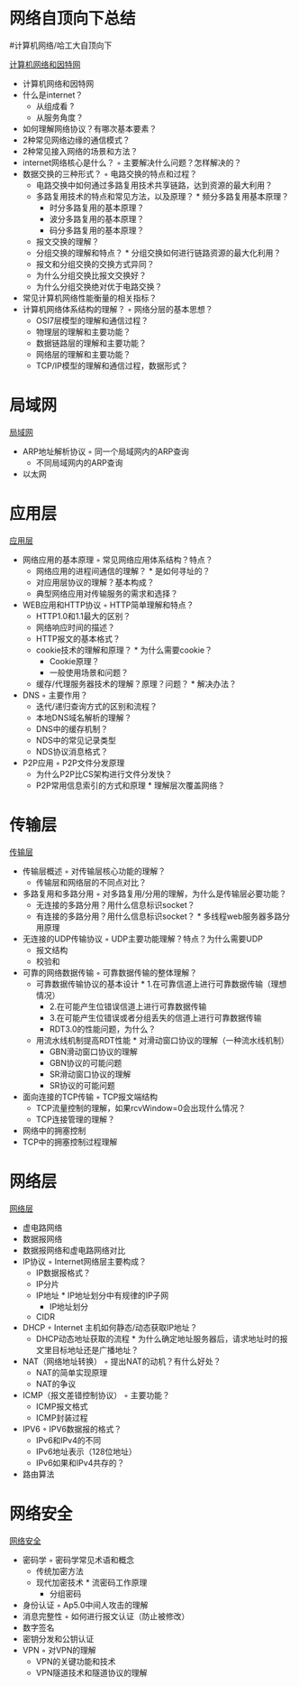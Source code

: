 # 网络自顶向下总结
#计算机网络/哈工大自顶向下

[计算机网络和因特网](bear://x-callback-url/open-note?id=E0D43943-70FC-4F09-B268-D6236CACF71A-3605-000092F1264F206B)
*  计算机网络和因特网 
*  什么是internet？ 	
	* 从组成看 ?
	*  从服务角度？ 
*  如何理解网络协议？有哪次基本要素？ 
*  2种常见网络边缘的通信模式？ 
*  2种常见接入网络的场景和方法？ 
*  internet网络核心是什么？ 	◦	 主要解决什么问题？怎样解决的？ 
*  数据交换的三种形式？ 	◦	 电路交换的特点和过程？ 
	*  电路交换中如何通过多路复用技术共享链路，达到资源的最大利用？ 
	*  多路复用技术的特点和常见方法，以及原理？ 	* 	 频分多路复用基本原理？ 
		*  时分多路复用的基本原理？ 
		*  波分多路复用的基本原理？ 
		*  码分多路复用的基本原理？ 
	*  报文交换的理解？ 
	*  分组交换的理解和特点？ 	* 	 分组交换如何进行链路资源的最大化利用？ 
	*  报文和分组交换的交换方式异同？ 
	*  为什么分组交换比报文交换好？ 
	*  为什么分组交换绝对优于电路交换？ 
*  常见计算机网络性能衡量的相关指标？ 
*  计算机网络体系结构的理解？ 	◦	 网络分层的基本思想？ 
	*  OSI7层模型的理解和通信过程？ 
	*  物理层的理解和主要功能？ 
	*  数据链路层的理解和主要功能？ 
	*  网络层的理解和主要功能？ 
	*  TCP/IP模型的理解和通信过程，数据形式？ 

#  局域网 
[局域网](bear://x-callback-url/open-note?id=7B7D4B9B-2408-43FB-ABF6-BA4261C74F0F-3605-000092ECD16E4FE7)
*  ARP地址解析协议 	◦	 同一个局域网内的ARP查询 
	*  不同局域网内的ARP查询 
*  以太网 

# 应用层 
[应用层](bear://x-callback-url/open-note?id=A1D8698D-A192-4215-87EB-2D4515BF7530-3605-000092F4F87C505E)
*  网络应用的基本原理 	◦	 常见网络应用体系结构？特点？ 
	*  网络应用的进程间通信的理解？ 	* 	 是如何寻址的？ 
	*  对应用层协议的理解？基本构成？ 
	*  典型网络应用对传输服务的需求和选择？ 
*  WEB应用和HTTP协议 	◦	 HTTP简单理解和特点？ 
	*  HTTP1.0和1.1最大的区别？ 
	*  网络响应时间的描述？ 
	*  HTTP报文的基本格式？ 
	*  cookie技术的理解和原理？ 	* 	 为什么需要cookie？ 
		*  Cookie原理？ 
		*  一般使用场景和问题？ 
	*  缓存/代理服务器技术的理解？原理？问题？ 	* 	 解决办法？ 
*  DNS 	◦	 主要作用？ 
	*  迭代/递归查询方式的区别和流程？ 
	*  本地DNS域名解析的理解？ 
	*  DNS中的缓存机制？ 
	*  NDS中的常见记录类型 
	*  NDS协议消息格式？ 
*  P2P应用 	◦	 P2P文件分发原理 
	*  为什么P2P比CS架构进行文件分发快？ 
	*  P2P常用信息索引的方式和原理 	* 	 理解层次覆盖网络？ 

#  传输层 
[传输层](bear://x-callback-url/open-note?id=280B20AB-9552-4434-BCD1-27E2ABAF7F8B-3605-000092EC06769DDE)
*  传输层概述 	◦	 对传输层核心功能的理解？ 
	*  传输层和网络层的不同点对比？ 
*  多路复用和多路分用 	◦	 对多路复用/分用的理解，为什么是传输层必要功能？ 
	*  无连接的多路分用？用什么信息标识socket？ 
	*  有连接的多路分用？用什么信息标识socket？ 	* 	 多线程web服务器多路分用原理 
*  无连接的UDP传输协议 	◦	 UDP主要功能理解？特点？为什么需要UDP 
	*  报文结构 
	*  校验和 
*  可靠的网络数据传输 	◦	 可靠数据传输的整体理解？ 
	*  可靠数据传输协议的基本设计 	* 	 1.在可靠信道上进行可靠数据传输（理想情况） 
		*  2.在可能产生位错误信道上进行可靠数据传输 
		*  3.在可能产生位错误或者分组丢失的信道上进行可靠数据传输 
		*  RDT3.0的性能问题，为什么？ 
	*  用流水线机制提高RDT性能 	* 	 对滑动窗口协议的理解（一种流水线机制） 
		*  GBN滑动窗口协议的理解 
		*  GBN协议的可能问题 
		*  SR滑动窗口协议的理解 
		*  SR协议的可能问题 
*  面向连接的TCP传输 	◦	 TCP报文端结构 
	*  TCP流量控制的理解，如果rcvWindow=0会出现什么情况？ 
	*  TCP连接管理的理解？ 
*  网络中的拥塞控制 
*  TCP中的拥塞控制过程理解 

#  网络层 
 [网络层](bear://x-callback-url/open-note?id=C62CED44-6E9F-432F-932E-5B62F13CC74D-3605-000092ECADFEE7D1)
*  虚电路网络 
*  数据报网络 
*  数据报网络和虚电路网络对比 
*  IP协议 	◦	 Internet网络层主要构成？ 
	*  IP数据报格式？ 
	*  IP分片 
	*  IP地址 	* 	 IP地址划分中有规律的IP子网 
		*  IP地址划分 
	*  CIDR 
*  DHCP 	◦	 Internet 主机如何静态/动态获取IP地址？ 
	*  DHCP动态地址获取的流程 	* 	 为什么确定地址服务器后，请求地址时的报文里目标地址还是广播地址？ 
*  NAT（网络地址转换） 	◦	 提出NAT的动机？有什么好处？ 
	*  NAT的简单实现原理 
	*  NAT的争议 
*  ICMP（报文差错控制协议） 	◦	 主要功能？ 
	*  ICMP报文格式 
	*  ICMP封装过程 
*  IPV6 	◦	 IPV6数据报的格式？ 
	*  IPv6和IPv4的不同 
	*  IPv6地址表示（128位地址） 
	*  IPv6如果和IPv4共存的？ 
*  路由算法 

#  网络安全 
[网络安全](bear://x-callback-url/open-note?id=E50273D1-81BF-432A-927A-E6F656AC51BA-3605-000092ED33F635A9)
*  密码学 	◦	 密码学常见术语和概念 
	*  传统加密方法 
	*  现代加密技术 	* 	 流密码工作原理 
		*  分组密码 
*  身份认证 	◦	 Ap5.0中间人攻击的理解 
*  消息完整性 	◦	 如何进行报文认证（防止被修改） 
*  数字签名 
*  密钥分发和公钥认证 
*  VPN 	◦	 对VPN的理解 
	*  VPN的关键功能和技术 
	*  VPN隧道技术和隧道协议的理解 





